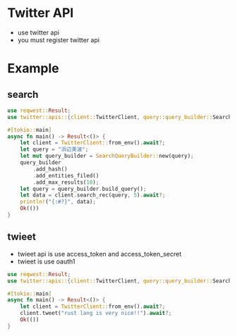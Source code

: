 # Twitter API

- use twitter api
- you must register twitter api

# Example

## search

```rust
use reqwest::Result;
use twitter::apis::{client::TwitterClient, query::query_builder::SearchQueryBuilder};

#[tokio::main]
async fn main() -> Result<()> {
    let client = TwitterClient::from_env().await?;
    let query = "浜辺美波";
    let mut query_builder = SearchQueryBuilder::new(query);
    query_builder
        .add_hash()
        .add_entities_filed()
        .add_max_results(10);
    let query = query_builder.build_query();
    let data = client.search_rec(query, 5).await?;
    println!("{:#?}", data);
    Ok(())
}
```

## twieet

- twieet api is use access_token and access_token_secret
- twieet is use oauth1

```rust
use reqwest::Result;
use twitter::apis::{client::TwitterClient, query::query_builder::SearchQueryBuilder};

#[tokio::main]
async fn main() -> Result<()> {
    let client = TwitterClient::from_env().await?;
    client.tweet("rust lang is very nice!!").await?;
    Ok(())
}
```

